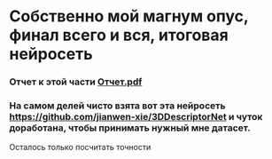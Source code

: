 # Собственно мой магнум опус, финал всего и вся, итоговая нейросеть

### Отчет к этой части [Отчет.pdf](https://github.com/ilyalyai/SoderStorage/blob/main/%D0%92%D0%9A%D0%A0/%D0%9D%D0%B5%D0%B9%D1%80%D0%BE%D1%81%D0%B5%D1%82%D1%8C/%D0%9E%D1%82%D1%87%D0%B5%D1%82_%D0%BD%D0%B5%D0%B9%D1%80%D0%BE%D1%81%D0%B5%D1%82%D0%B8.pdf)


### На самом делей чисто взята вот эта нейросеть https://github.com/jianwen-xie/3DDescriptorNet и чуток доработана, чтобы принимать нужный мне датасет.
Осталось только посчитать точности

